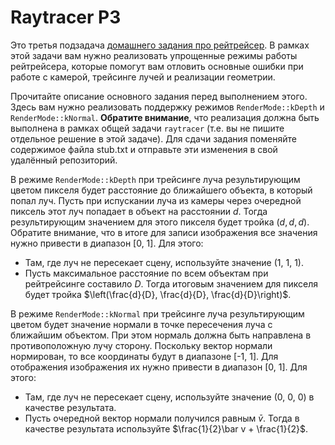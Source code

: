 # Raytracer P3

Это третья подзадача [домашнего задания про рейтрейсер](../raytracer). В рамках этой задачи вам нужно реализовать упрощенные режимы работы рейтрейсера, которые помогут вам отловить основные ошибки при работе с камерой, трейсинге лучей и реализации геометрии.

Прочитайте описание основного задания перед выполнением этого. Здесь вам нужно реализовать поддержку режимов `RenderMode::kDepth` и `RenderMode::kNormal`. **Обратите внимание**, что реализация должна быть выполнена в рамках общей задачи `raytracer` (т.е. вы не пишите отдельное решение в этой задаче).
Для сдачи задания поменяйте содержимое файла stub.txt
и отправьте эти изменения в свой удалённый репозиторий.

В режиме `RenderMode::kDepth` при трейсинге луча результирующим цветом пикселя будет расстояние до ближайшего объекта, в который попал луч. Пусть при испускании луча из камеры через очередной пиксель этот луч попадает в объект на расстоянии $`d`$. Тогда результирующим значением для этого пикселя будет тройка $`(d, d, d)`$. Обратите внимание, что в итоге для записи изображения все значения нужно привести в диапазон [0, 1]. Для этого:

* Там, где луч не пересекает сцену, используйте значение (1, 1, 1).
* Пусть максимальное расстояние по всем объектам при рейтрейсинге составило $`D`$. Тогда итоговым значением для пикселя будет тройка $`\left(\frac{d}{D}, \frac{d}{D}, \frac{d}{D}\right)`$.

В режиме `RenderMode::kNormal` при трейсинге луча результирующим цветом будет значение нормали в точке пересечения луча с ближайшим объектом. При этом нормаль должна быть направлена в противоположную лучу сторону. Поскольку вектор нормали нормирован, то все координаты будут в диапазоне [-1, 1]. Для отображения изображения их нужно привести в диапазон [0, 1]. Для этого:

* Там, где луч не пересекает сцену, используйте значение (0, 0, 0) в качестве результата.
* Пусть очередной вектор нормали получился равным $`\bar v`$. Тогда в качестве результата используйте $`\frac{1}{2}\bar v + \frac{1}{2}`$.
